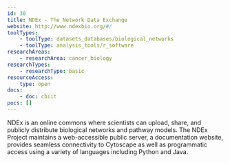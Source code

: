 ```yaml
---
id: 30
title: NDEx - The Network Data Exchange
website: http://www.ndexbio.org/#/
toolTypes:
    - toolType: datasets_databases/biological_networks
    - toolType: analysis_tools/r_software
researchAreas:
    - researchArea: cancer_biology
researchTypes:
    - researchType: basic
resourceAccess:
    type: open
docs:
    - doc: cbiit
pocs: []        
---
```

NDEx is an online commons where scientists can upload, share, and publicly distribute biological networks and pathway models. The NDEx Project maintains a web-accessible public server, a documentation website, provides seamless connectivity to Cytoscape as well as programmatic access using a variety of languages including Python and Java.
